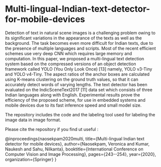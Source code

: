 # Multi-lingual-Indian-text-detector-for-mobile-devices

Detection of text in natural scene images is a challenging problem owing to its significant variations in the appearance of the texts as well as the background. The task becomes even more difficult for Indian texts, due to the presence of multiple languages and scripts. Most of the recent efficient schemes use very deep CNN which requires large memory and computation. In this paper, we proposed a multi-lingual text detection system based on the compressed versions of an object detection framework called YOLO (You Only Look Once) [13] namely, YOLO v3-Tiny and YOLO v4-Tiny. The aspect ratios of the anchor boxes are calculated using K-means clustering on the ground truth values, so that it can accurately detect words of varying lengths. The text detector has been evaluated on the IndicSceneText2017 [11] data set which consists of three Indian languages along with English. Experimental results prove the efficiency of the proposed scheme, for use in embedded systems and mobile devices due to its fast inference speed and small model size.

The repository includes the code and the labeling tool used for labeling the image data in image format.

Please cite the repository if you find ut useful :

@inproceedings{naosekpam2020multi,
  title={Multi-lingual Indian text detector for mobile devices},
  author={Naosekpam, Veronica and Kumar, Naukesh and Sahu, Nilkanta},
  booktitle={International Conference on Computer Vision and Image Processing},
  pages={243--254},
  year={2020},
  organization={Springer}
}
